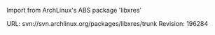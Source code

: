 Import from ArchLinux's ABS package 'libxres'

URL: svn://svn.archlinux.org/packages/libxres/trunk
Revision: 196284
